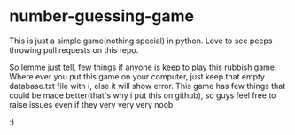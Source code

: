 # number-guessing-game
This is just a simple game(nothing special) in python. Love to see peeps throwing pull requests on this repo. 

So lemme just tell, few things if anyone is keep to play this rubbish game.
Where ever you put this game on your computer, just keep that empty database.txt file with i, else it will show error.
This game has few things that could be made better(that's why i put this on github), so guys feel free to raise issues even if they very very very noob

:)
